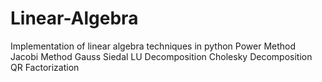 # Linear-Algebra
Implementation of linear algebra techniques in python 
Power Method
Jacobi Method
Gauss Siedal 
LU Decomposition
Cholesky Decomposition 
QR Factorization 
